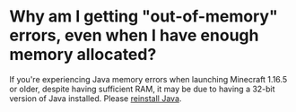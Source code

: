 # Why am I getting "out-of-memory" errors, even when I have enough memory allocated?

If you're experiencing Java memory errors when launching Minecraft 1.16.5 or older, despite having sufficient RAM, it may be due to having a 32-bit version of Java installed. Please [reinstall Java](java.md).